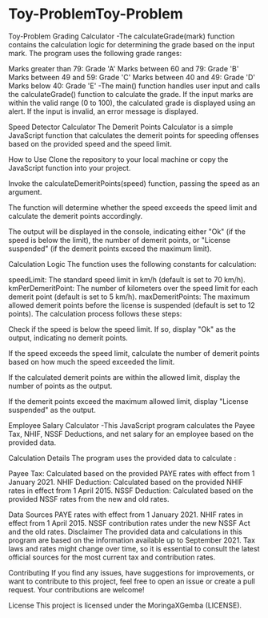 # Toy-ProblemToy-Problem
Toy-Problem
Grading Calculator
-The calculateGrade(mark) function contains the calculation logic for determining the grade based on the input mark. The program uses the following grade ranges:

Marks greater than 79: Grade 'A' Marks between 60 and 79: Grade 'B' Marks between 49 and 59: Grade 'C' Marks between 40 and 49: Grade 'D' Marks below 40: Grade 'E' -The main() function handles user input and calls the calculateGrade() function to calculate the grade. If the input marks are within the valid range (0 to 100), the calculated grade is displayed using an alert. If the input is invalid, an error message is displayed.

Speed Detector Calculator
The Demerit Points Calculator is a simple JavaScript function that calculates the demerit points for speeding offenses based on the provided speed and the speed limit.

How to Use
Clone the repository to your local machine or copy the JavaScript function into your project.

Invoke the calculateDemeritPoints(speed) function, passing the speed as an argument.

The function will determine whether the speed exceeds the speed limit and calculate the demerit points accordingly.

The output will be displayed in the console, indicating either "Ok" (if the speed is below the limit), the number of demerit points, or "License suspended" (if the demerit points exceed the maximum limit).

Calculation Logic
The function uses the following constants for calculation:

speedLimit: The standard speed limit in km/h (default is set to 70 km/h).
kmPerDemeritPoint: The number of kilometers over the speed limit for each demerit point (default is set to 5 km/h).
maxDemeritPoints: The maximum allowed demerit points before the license is suspended (default is set to 12 points).
The calculation process follows these steps:

Check if the speed is below the speed limit. If so, display "Ok" as the output, indicating no demerit points.

If the speed exceeds the speed limit, calculate the number of demerit points based on how much the speed exceeded the limit.

If the calculated demerit points are within the allowed limit, display the number of points as the output.

If the demerit points exceed the maximum allowed limit, display "License suspended" as the output.

Employee Salary Calculator
-This JavaScript program calculates the Payee Tax, NHIF, NSSF Deductions, and net salary for an employee based on the provided data.

Calculation Details
The program uses the provided data to calculate :

Payee Tax: Calculated based on the provided PAYE rates with effect from 1 January 2021. NHIF Deduction: Calculated based on the provided NHIF rates in effect from 1 April 2015. NSSF Deduction: Calculated based on the provided NSSF rates from the new and old rates.

Data Sources
PAYE rates with effect from 1 January 2021.
NHIF rates in effect from 1 April 2015.
NSSF contribution rates under the new NSSF Act and the old rates.
Disclaimer
The provided data and calculations in this program are based on the information available up to September 2021. Tax laws and rates might change over time, so it is essential to consult the latest official sources for the most current tax and contribution rates.

Contributing
If you find any issues, have suggestions for improvements, or want to contribute to this project, feel free to open an issue or create a pull request. Your contributions are welcome!

License
This project is licensed under the MoringaXGemba (LICENSE).
